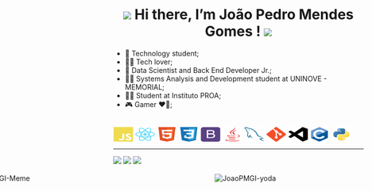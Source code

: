<div align="center">
<h1><img src="https://media.giphy.com/media/hvRJCLFzcasrR4ia7z/giphy.gif" width="25px"> Hi there, I’m João Pedro Mendes Gomes ! <img src="https://media.giphy.com/media/hvRJCLFzcasrR4ia7z/giphy.gif" width="25px"></h1>
</div>
  
- :space_invader: Technology student;
- :man_technologist: Tech lover;
- :robot: Data Scientist and Back End Developer Jr.;
- :man_student: Systems Analysis and Development student at UNINOVE - MEMORIAL;
- :technologist: Student at Instituto PROA;
- :video_game: Gamer :heart_on_fire:;
  
 <div style="display: inline_block"><br>
  <img align="center" alt="JoaoPMGI-Js" height="30" width="40" src="https://raw.githubusercontent.com/devicons/devicon/master/icons/javascript/javascript-plain.svg">
  <img align="center" alt="JoaoPMGI-Js" height="30" width="40" src="https://raw.githubusercontent.com/devicons/devicon/master/icons/react/react-original.svg">
  <img align="center" alt="JoaoPMGI-HTML" height="30" width="40" src="https://raw.githubusercontent.com/devicons/devicon/master/icons/html5/html5-original.svg">
  <img align="center" alt="JoaoPMGI-CSS" height="30" width="40" src="https://raw.githubusercontent.com/devicons/devicon/master/icons/css3/css3-original.svg">
  <img align="center" alt="JoaoPMGI-CSS" height="30" width="40" src="https://raw.githubusercontent.com/devicons/devicon/master/icons/bootstrap/bootstrap-plain.svg">
  <img align="center" alt="JoaoPMGI-Java" height="30" width="40" src="https://raw.githubusercontent.com/devicons/devicon/master/icons/java/java-plain.svg">
  <img align="center" alt="JoaoPMGI-MySQL" height="30" width="40" src="https://raw.githubusercontent.com/devicons/devicon/master/icons/mysql/mysql-plain.svg">
  <img align="center" alt="JoaoPMGI-Git" height="30" width="40" src="https://raw.githubusercontent.com/devicons/devicon/master/icons/git/git-plain.svg">
  <img align="center" alt="JoaoPMGI-VSC" height="30" width="40" src="https://raw.githubusercontent.com/devicons/devicon/master/icons/vscode/vscode-plain.svg">
  <img align="center" alt="JoaoPMGI-C" height="30" width="40" src="https://raw.githubusercontent.com/devicons/devicon/master/icons/c/c-original.svg">
  <img align="center" alt="JoaoPMGI-Python" height="30" width="40" src="https://raw.githubusercontent.com/devicons/devicon/master/icons/python/python-original.svg">
  
</div>
  
---
 
<div>
  <a href="https://www.instagram.com/zjoao_pedroz/" target="_blank"><img src="https://img.shields.io/badge/-Instagram-%23E4405F?style=for-the-badge&logo=instagram&logoColor=white" target="_blank"></a>
  <a href = "mailto:joaop.mendesg21@gmail.com"><img src="https://img.shields.io/badge/-Gmail-%23333?style=for-the-badge&logo=gmail&logoColor=white" target="_blank"></a>
  <a href="www.linkedin.com/in/joao-mendes1a63181a17" target="_blank"><img src="https://img.shields.io/badge/-LinkedIn-%230077B5?style=for-the-badge&logo=linkedin&logoColor=white" target="_blank"></a> 
</div>
 
 <br>

<div style="display:flex; flex-direction: row-reverse; justify-content: space-between;">
  <img align="center" alt="JoaoPMGI-yoda" width="300px" height="325px" src="https://cdn.discordapp.com/attachments/648361867399659526/878316057536892988/art-animated.gif">
 <img align="right" alt="JoaoPMGI-Meme" height="325px" width="600px" src="https://img.ifunny.co/images/b2178e2ae299b8764209e6cdaca6e190da074ac22587f5164b9318899524a750_1.jpg">
</div>
